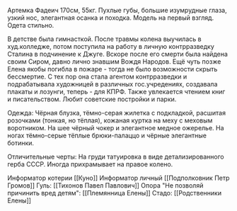 Артемка Фадеич
170см, 55кг. Пухлые губы, большие изумрудные глаза, узкий нос, элегантная осанка и походка. Модель на первый взгляд. Одета стильно.

В детстве была гимнасткой. После травмы колена выучилась в худ.колледже, потом поступила на работу в личную контрразведку Сталина в подчинение к Джуге. Вскоре после его смерти была найдена своим Сиром, давно лично знавшим Вождя Народов. Ещё чуть позже Елена якобы погибла в пожаре - тогда не было возможности скрыть бессмертие. С тех пор она стала агентом контрразведки и подрабатывала художницей в различных гос.учредениях, создавала плакаты и лозунги, теперь - для КПРФ. Также увлекается чтением книг и писательством. Любит советские постройки и парки.

Одежда: Чёрная блузка, тёмно-серая жилетка с подкладкой, расшитая розочками (тонкая, но тёплая), кожаная куртка на меху с меховым воротником. На шее чёрный чокер и элегантное медное ожерелье. На ногах тёмно-серые тёплые брюки-палаццо и чёрные элегантные ботинки.

Отличительные черты: На груди татуировка в виде детализированного герба СССР. Иногда прихрамывает на правое колено.

Информатор котерии [[Куно]]
Информатор личный [[Подполковник Петр Громов]]
Гуль: [[Тихонов Павел Павлович]]
Опора "Не позволяй причинить вред детям": [[Племянница Елены]]
Стадо: [[Родственники Елены]]
